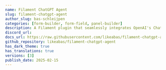 ```yaml
---
name: Filament ChatGPT Agent
slug: filament-chatgpt-agent
author_slug: bas-schleijpen
categories: [form-builder, form-field, panel-builder]
description: A Filament plugin that seamlessly integrates OpenAI's ChatGPT into your Filament project, enabling context-aware AI interactions.
discord_url: 
docs_url: https://raw.githubusercontent.com/likeabas/filament-chatgpt-agent/main/README.md
github_repository: likeabas/filament-chatgpt-agent
has_dark_theme: true
has_translations: true
versions: [3]
publish_date: 2025-02-15
---
```

